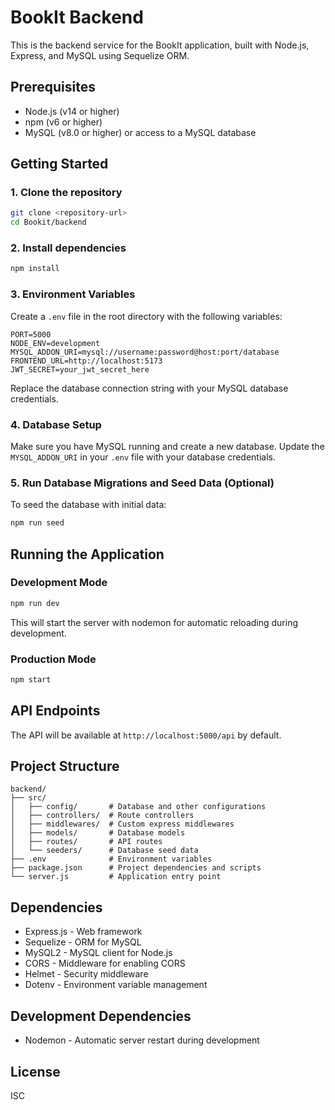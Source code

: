 # BookIt Backend

This is the backend service for the BookIt application, built with Node.js, Express, and MySQL using Sequelize ORM.

## Prerequisites

- Node.js (v14 or higher)
- npm (v6 or higher)
- MySQL (v8.0 or higher) or access to a MySQL database

## Getting Started

### 1. Clone the repository

```bash
git clone <repository-url>
cd Bookit/backend
```

### 2. Install dependencies

```bash
npm install
```

### 3. Environment Variables

Create a `.env` file in the root directory with the following variables:

```env
PORT=5000
NODE_ENV=development
MYSQL_ADDON_URI=mysql://username:password@host:port/database
FRONTEND_URL=http://localhost:5173
JWT_SECRET=your_jwt_secret_here
```

Replace the database connection string with your MySQL database credentials.

### 4. Database Setup

Make sure you have MySQL running and create a new database. Update the `MYSQL_ADDON_URI` in your `.env` file with your database credentials.

### 5. Run Database Migrations and Seed Data (Optional)

To seed the database with initial data:

```bash
npm run seed
```

## Running the Application

### Development Mode

```bash
npm run dev
```
This will start the server with nodemon for automatic reloading during development.

### Production Mode

```bash
npm start
```

## API Endpoints

The API will be available at `http://localhost:5000/api` by default.

## Project Structure

```
backend/
├── src/
│   ├── config/       # Database and other configurations
│   ├── controllers/  # Route controllers
│   ├── middlewares/  # Custom express middlewares
│   ├── models/       # Database models
│   ├── routes/       # API routes
│   └── seeders/      # Database seed data
├── .env              # Environment variables
├── package.json      # Project dependencies and scripts
└── server.js         # Application entry point
```

## Dependencies

- Express.js - Web framework
- Sequelize - ORM for MySQL
- MySQL2 - MySQL client for Node.js
- CORS - Middleware for enabling CORS
- Helmet - Security middleware
- Dotenv - Environment variable management

## Development Dependencies

- Nodemon - Automatic server restart during development

## License

ISC
